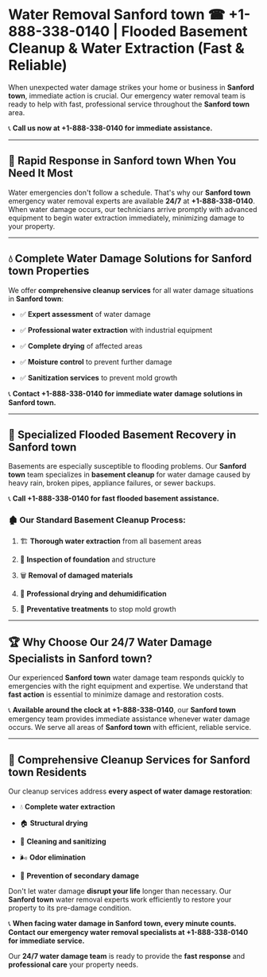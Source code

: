 # Water Removal Sanford town ☎ +1-888-338-0140 | Flooded Basement Cleanup & Water Extraction (Fast & Reliable)

When unexpected water damage strikes your home or business in **Sanford town**, immediate action is crucial. Our emergency water removal team is ready to help with fast, professional service throughout the **Sanford town** area. 

📞 **Call us now at +1-888-338-0140 for immediate assistance.**
---
## 🚀 Rapid Response in Sanford town When You Need It Most
Water emergencies don't follow a schedule. That's why our **Sanford town** emergency water removal experts are available **24/7** at **+1-888-338-0140**. When water damage occurs, our technicians arrive promptly with advanced equipment to begin water extraction immediately, minimizing damage to your property.
---
## 💧 Complete Water Damage Solutions for Sanford town Properties
We offer **comprehensive cleanup services** for all water damage situations in **Sanford town**:
- ✅ **Expert assessment** of water damage  
- ✅ **Professional water extraction** with industrial equipment  
- ✅ **Complete drying** of affected areas  
- ✅ **Moisture control** to prevent further damage  
- ✅ **Sanitization services** to prevent mold growth  
📞 **Contact +1-888-338-0140 for immediate water damage solutions in Sanford town.**
---
## 🌊 Specialized Flooded Basement Recovery in Sanford town
Basements are especially susceptible to flooding problems. Our **Sanford town** team specializes in **basement cleanup** for water damage caused by heavy rain, broken pipes, appliance failures, or sewer backups. 
📞 **Call +1-888-338-0140 for fast flooded basement assistance.**
### 🏚️ Our Standard Basement Cleanup Process:
1. 🏗️ **Thorough water extraction** from all basement areas  
2. 🔎 **Inspection of foundation** and structure  
3. 🗑️ **Removal of damaged materials**  
4. 💨 **Professional drying and dehumidification**  
5. 🚫 **Preventative treatments** to stop mold growth  
---
## 🏆 Why Choose Our 24/7 Water Damage Specialists in Sanford town?
Our experienced **Sanford town** water damage team responds quickly to emergencies with the right equipment and expertise. We understand that **fast action** is essential to minimize damage and restoration costs.
📞 **Available around the clock at +1-888-338-0140**, our **Sanford town** emergency team provides immediate assistance whenever water damage occurs. We serve all areas of **Sanford town** with efficient, reliable service.
---
## 🧹 Comprehensive Cleanup Services for Sanford town Residents
Our cleanup services address **every aspect of water damage restoration**:
- 💧 **Complete water extraction**  
- 🏠 **Structural drying**  
- 🧼 **Cleaning and sanitizing**  
- 🌬️ **Odor elimination**  
- 🚫 **Prevention of secondary damage**  
Don't let water damage **disrupt your life** longer than necessary. Our **Sanford town** water removal experts work efficiently to restore your property to its pre-damage condition.
📞 **When facing water damage in Sanford town, every minute counts. Contact our emergency water removal specialists at +1-888-338-0140 for immediate service.**
Our **24/7 water damage team** is ready to provide the **fast response** and **professional care** your property needs.
